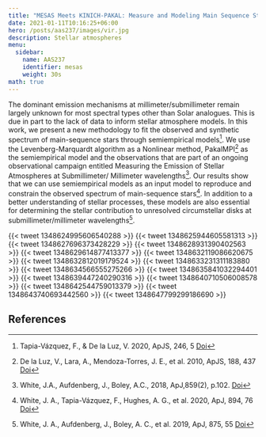 ```yaml
---
title: "MESAS Meets KINICH-PAKAL: Measure and Modeling Main Sequence Stellar Atmospheres"
date: 2021-01-11T10:16:25+06:00
hero: /posts/aas237/images/vir.jpg
description: Stellar atmospheres
menu:
  sidebar:
    name: AAS237
    identifier: mesas
    weight: 30s
math: true
---
```


The dominant emission mechanisms at millimeter/submillimeter remain largely unknown for most spectral types other than Solar analogues. This is due in part to the lack of data to inform stellar atmosphere models. In this work, we present a new methodology to fit the observed and synthetic spectrum of main-sequence stars through semiempirical models[^2]. We use the Levenberg-Marquardt algorithm as a Nonlinear method, PakalMPI[^1] as the semiempirical model and the observations that are part of an ongoing observational campaign entitled Measuring the Emission of Stellar Atmospheres at Submillimeter/ Millimeter wavelengths[^5]. Our results show that we can use semiempirical models as an input model to reproduce and constrain the observed spectrum of main-sequence stars[^4]. In addition to a better understanding of stellar processes, these models are also essential for determining the stellar contribution to unresolved circumstellar disks at submillimeter/millimeter wavelengths[^3].

{{< tweet 1348624995606540288 >}}
{{< tweet 1348625944605581313 >}}
{{< tweet 1348627696373428229 >}}
{{< tweet 1348628931390402563 >}}
{{< tweet 1348629614877413377 >}}
{{< tweet 1348632119086620675 >}}
{{< tweet 1348632812019179524 >}}
{{< tweet 1348633231311183880 >}}
{{< tweet 1348634566555275266 >}}
{{< tweet 1348635841032294401 >}}
{{< tweet 1348639447240290316 >}}
{{< tweet 1348640710506008578 >}}
{{< tweet 1348642544759013379 >}}
{{< tweet 1348643740693442560 >}}
{{< tweet 1348647799299186690 >}}

## References

[^1]: De la Luz, V., Lara, A., Mendoza-Torres, J. E., et al. 2010, ApJS, 188, 437 [Doi](https://doi.org/10.1088/0067-0049/188/2/437)
[^2]: Tapia-Vázquez, F., & De la Luz, V. 2020, ApJS, 246, 5 [Doi](https://doi.org/10.3847/1538-4365/ab5f0a)
[^3]: White, J. A., Aufdenberg, J., Boley, A. C., et al. 2019, ApJ, 875, 55 [Doi](https://doi.org/10.3847/1538-4357/ab0e7f)
[^4]: White, J. A., Tapia-Vázquez, F., Hughes, A. G., et al. 2020, ApJ, 894, 76 [Doi](https://doi.org/10.3847/1538-4357/ab8467)
[^5]: White, J.A., Aufdenberg, J., Boley, A.C., 2018, ApJ,859(2), p.102. [Doi](https://doi.org/10.3847/1538-4357/aac103)